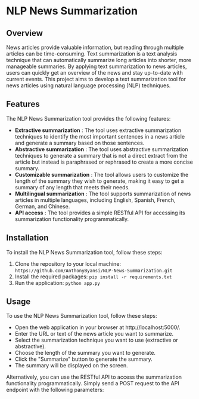 # NLP News Summarization

## Overview

News articles provide valuable information, but reading through multiple articles can be time-consuming. Text summarization is a text analysis technique that can automatically summarize long articles into shorter, more manageable summaries. By applying text summarization to news articles, users can quickly get an overview of the news and stay up-to-date with current events. This project aims to develop a text summarization tool for news articles using natural language processing (NLP) techniques.


## Features

The NLP News Summarization tool provides the following features:

- **Extractive summarization** : The tool uses extractive summarization techniques to identify the most important sentences in a news article and generate a summary based on those sentences.
- **Abstractive summarization** : The tool uses abstractive summarization techniques to generate a summary that is not a direct extract from the article but instead is paraphrased or rephrased to create a more concise summary.
- **Customizable summarization** : The tool allows users to customize the length of the summary they wish to generate, making it easy to get a summary of any length that meets their needs.
- **Multilingual summarization** : The tool supports summarization of news articles in multiple languages, including English, Spanish, French, German, and Chinese.
- **API access** : The tool provides a simple RESTful API for accessing its summarization functionality programmatically.

## Installation

To install the NLP News Summarization tool, follow these steps:

1. Clone the repository to your local machine: `https://github.com/AnthonyByansi/NLP-News-Summarization.git`
2. Install the required packages: `pip install -r requirements.txt`
3. Run the application: `python app.py`

## Usage
To use the NLP News Summarization tool, follow these steps:

* Open the web application in your browser at http://localhost:5000/.
* Enter the URL or text of the news article you want to summarize.
* Select the summarization technique you want to use (extractive or abstractive).
* Choose the length of the summary you want to generate.
* Click the "Summarize" button to generate the summary.
* The summary will be displayed on the screen.

Alternatively, you can use the RESTful API to access the summarization functionality programmatically. Simply send a POST request to the API endpoint with the following parameters:
